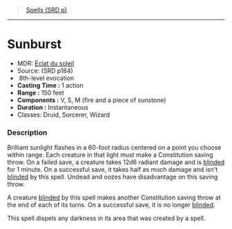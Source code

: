 ﻿---
!SpellItem
Family: SpellVO
Name: Sunburst
Type: evocation
Level: 8
CastingTime: 1 action
Range: 150 feet
Components: V, S, M (fire and a piece of sunstone)
Duration: Instantaneous
Classes: Druid, Sorcerer, Wizard
Source: (SRD p184)
AltName: '[Éclat du soleil](hd_spells_eclat_du_soleil.md)'
Id: spells_vo.md#sunburst
ParentLink: spells_vo.md#spells-srd-p
ParentName: Spells (SRD p)
NameLevel: 1
Attributes:
  Name: Sunburst
  Markdown: >+
    # <!--Name-->Sunburst<!--/Name-->


    - MDR: <!--AltName-->[Éclat du soleil](hd_spells_eclat_du_soleil.md)<!--/AltName-->

    - Source: <!--Source-->(SRD p184)<!--/Source-->

    -  <!--Level-->8<!--/Level-->th-level <!--Type-->evocation<!--/Type-->

    - **Casting Time :** <!--CastingTime-->1 action<!--/CastingTime-->

    - **Range :** <!--Range-->150 feet<!--/Range-->

    - **Components :** <!--Components-->V, S, M (fire and a piece of sunstone)<!--/Components-->

    - **Duration :** <!--Duration-->Instantaneous<!--/Duration-->

    - Classes: <!--Classes-->Druid, Sorcerer, Wizard<!--/Classes-->


    ### Description


    Brilliant sunlight flashes in a 60-foot radius centered on a point you choose within range. Each creature in that light must make a Constitution saving throw. On a failed save, a creature takes 12d6 radiant damage and is [blinded](srd_conditions_blinded.md) for 1 minute. On a successful save, it takes half as much damage and isn't [blinded](srd_conditions_blinded.md) by this spell. Undead and oozes have disadvantage on this saving throw.


    A creature [blinded](srd_conditions_blinded.md) by this spell makes another Constitution saving throw at the end of each of its turns. On a successful save, it is no longer [blinded](srd_conditions_blinded.md).


    This spell dispels any darkness in its area that was created by a spell.

  AltName: '[Éclat du soleil](hd_spells_eclat_du_soleil.md)'
  Source: (SRD p184)
  Level: 8
  Type: evocation
  CastingTime: 1 action
  Range: 150 feet
  Components: V, S, M (fire and a piece of sunstone)
  Duration: Instantaneous
  Classes: Druid, Sorcerer, Wizard
AttributesDictionary: >+
  Name: Sunburst

  Markdown: >+

    # <!--Name-->Sunburst<!--/Name-->





    - MDR: <!--AltName-->[Éclat du soleil](hd_spells_eclat_du_soleil.md)<!--/AltName-->



    - Source: <!--Source-->(SRD p184)<!--/Source-->



    -  <!--Level-->8<!--/Level-->th-level <!--Type-->evocation<!--/Type-->



    - **Casting Time :** <!--CastingTime-->1 action<!--/CastingTime-->



    - **Range :** <!--Range-->150 feet<!--/Range-->



    - **Components :** <!--Components-->V, S, M (fire and a piece of sunstone)<!--/Components-->



    - **Duration :** <!--Duration-->Instantaneous<!--/Duration-->



    - Classes: <!--Classes-->Druid, Sorcerer, Wizard<!--/Classes-->





    ### Description





    Brilliant sunlight flashes in a 60-foot radius centered on a point you choose within range. Each creature in that light must make a Constitution saving throw. On a failed save, a creature takes 12d6 radiant damage and is [blinded](srd_conditions_blinded.md) for 1 minute. On a successful save, it takes half as much damage and isn't [blinded](srd_conditions_blinded.md) by this spell. Undead and oozes have disadvantage on this saving throw.





    A creature [blinded](srd_conditions_blinded.md) by this spell makes another Constitution saving throw at the end of each of its turns. On a successful save, it is no longer [blinded](srd_conditions_blinded.md).





    This spell dispels any darkness in its area that was created by a spell.



  AltName: '[Éclat du soleil](hd_spells_eclat_du_soleil.md)'

  Source: (SRD p184)

  Level: 8

  Type: evocation

  CastingTime: 1 action

  Range: 150 feet

  Components: V, S, M (fire and a piece of sunstone)

  Duration: Instantaneous

  Classes: Druid, Sorcerer, Wizard

---
> [Spells (SRD p)](srd_spells.md)

---

# Sunburst

- MDR: [Éclat du soleil](hd_spells_eclat_du_soleil.md)
- Source: (SRD p184)
-  8th-level evocation
- **Casting Time :** 1 action
- **Range :** 150 feet
- **Components :** V, S, M (fire and a piece of sunstone)
- **Duration :** Instantaneous
- Classes: Druid, Sorcerer, Wizard

### Description

Brilliant sunlight flashes in a 60-foot radius centered on a point you choose within range. Each creature in that light must make a Constitution saving throw. On a failed save, a creature takes 12d6 radiant damage and is [blinded](srd_conditions_blinded.md) for 1 minute. On a successful save, it takes half as much damage and isn't [blinded](srd_conditions_blinded.md) by this spell. Undead and oozes have disadvantage on this saving throw.

A creature [blinded](srd_conditions_blinded.md) by this spell makes another Constitution saving throw at the end of each of its turns. On a successful save, it is no longer [blinded](srd_conditions_blinded.md).

This spell dispels any darkness in its area that was created by a spell.

